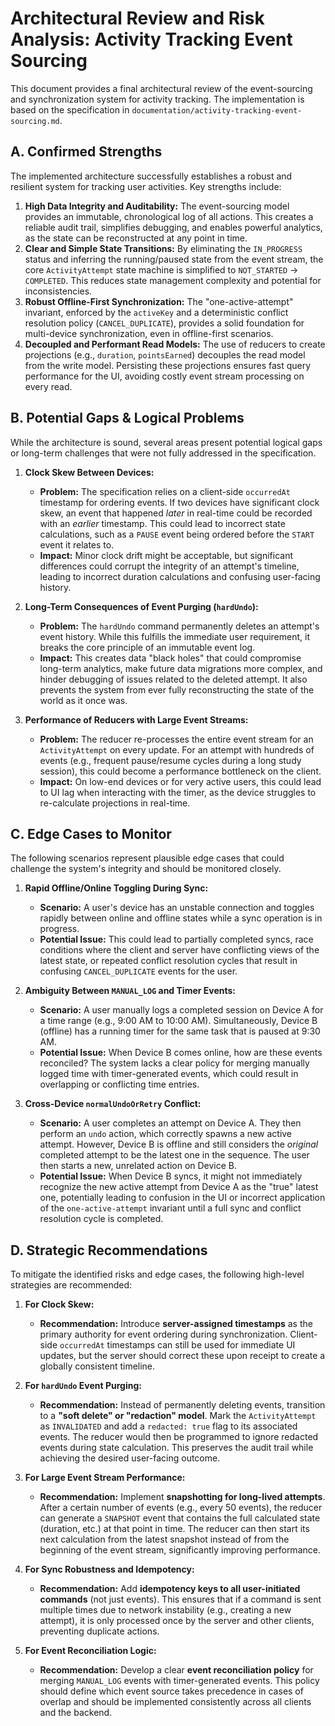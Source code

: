 # Architectural Review and Risk Analysis: Activity Tracking Event Sourcing

This document provides a final architectural review of the event-sourcing and synchronization system for activity tracking. The implementation is based on the specification in `documentation/activity-tracking-event-sourcing.md`.

## A. Confirmed Strengths

The implemented architecture successfully establishes a robust and resilient system for tracking user activities. Key strengths include:

1.  **High Data Integrity and Auditability:** The event-sourcing model provides an immutable, chronological log of all actions. This creates a reliable audit trail, simplifies debugging, and enables powerful analytics, as the state can be reconstructed at any point in time.
2.  **Clear and Simple State Transitions:** By eliminating the `IN_PROGRESS` status and inferring the running/paused state from the event stream, the core `ActivityAttempt` state machine is simplified to `NOT_STARTED` -> `COMPLETED`. This reduces state management complexity and potential for inconsistencies.
3.  **Robust Offline-First Synchronization:** The "one-active-attempt" invariant, enforced by the `activeKey` and a deterministic conflict resolution policy (`CANCEL_DUPLICATE`), provides a solid foundation for multi-device synchronization, even in offline-first scenarios.
4.  **Decoupled and Performant Read Models:** The use of reducers to create projections (e.g., `duration`, `pointsEarned`) decouples the read model from the write model. Persisting these projections ensures fast query performance for the UI, avoiding costly event stream processing on every read.

## B. Potential Gaps & Logical Problems

While the architecture is sound, several areas present potential logical gaps or long-term challenges that were not fully addressed in the specification.

1.  **Clock Skew Between Devices:**
    *   **Problem:** The specification relies on a client-side `occurredAt` timestamp for ordering events. If two devices have significant clock skew, an event that happened *later* in real-time could be recorded with an *earlier* timestamp. This could lead to incorrect state calculations, such as a `PAUSE` event being ordered before the `START` event it relates to.
    *   **Impact:** Minor clock drift might be acceptable, but significant differences could corrupt the integrity of an attempt's timeline, leading to incorrect duration calculations and confusing user-facing history.

2.  **Long-Term Consequences of Event Purging (`hardUndo`):**
    *   **Problem:** The `hardUndo` command permanently deletes an attempt's event history. While this fulfills the immediate user requirement, it breaks the core principle of an immutable event log.
    *   **Impact:** This creates data "black holes" that could compromise long-term analytics, make future data migrations more complex, and hinder debugging of issues related to the deleted attempt. It also prevents the system from ever fully reconstructing the state of the world as it once was.

3.  **Performance of Reducers with Large Event Streams:**
    *   **Problem:** The reducer re-processes the entire event stream for an `ActivityAttempt` on every update. For an attempt with hundreds of events (e.g., frequent pause/resume cycles during a long study session), this could become a performance bottleneck on the client.
    *   **Impact:** On low-end devices or for very active users, this could lead to UI lag when interacting with the timer, as the device struggles to re-calculate projections in real-time.

## C. Edge Cases to Monitor

The following scenarios represent plausible edge cases that could challenge the system's integrity and should be monitored closely.

1.  **Rapid Offline/Online Toggling During Sync:**
    *   **Scenario:** A user's device has an unstable connection and toggles rapidly between online and offline states while a sync operation is in progress.
    *   **Potential Issue:** This could lead to partially completed syncs, race conditions where the client and server have conflicting views of the latest state, or repeated conflict resolution cycles that result in confusing `CANCEL_DUPLICATE` events for the user.

2.  **Ambiguity Between `MANUAL_LOG` and Timer Events:**
    *   **Scenario:** A user manually logs a completed session on Device A for a time range (e.g., 9:00 AM to 10:00 AM). Simultaneously, Device B (offline) has a running timer for the same task that is paused at 9:30 AM.
    *   **Potential Issue:** When Device B comes online, how are these events reconciled? The system lacks a clear policy for merging manually logged time with timer-generated events, which could result in overlapping or conflicting time entries.

3.  **Cross-Device `normalUndoOrRetry` Conflict:**
    *   **Scenario:** A user completes an attempt on Device A. They then perform an `undo` action, which correctly spawns a new active attempt. However, Device B is offline and still considers the *original* completed attempt to be the latest one in the sequence. The user then starts a new, unrelated action on Device B.
    *   **Potential Issue:** When Device B syncs, it might not immediately recognize the new active attempt from Device A as the "true" latest one, potentially leading to confusion in the UI or incorrect application of the `one-active-attempt` invariant until a full sync and conflict resolution cycle is completed.

## D. Strategic Recommendations

To mitigate the identified risks and edge cases, the following high-level strategies are recommended:

1.  **For Clock Skew:**
    *   **Recommendation:** Introduce **server-assigned timestamps** as the primary authority for event ordering during synchronization. Client-side `occurredAt` timestamps can still be used for immediate UI updates, but the server should correct these upon receipt to create a globally consistent timeline.

2.  **For `hardUndo` Event Purging:**
    *   **Recommendation:** Instead of permanently deleting events, transition to a **"soft delete" or "redaction" model**. Mark the `ActivityAttempt` as `INVALIDATED` and add a `redacted: true` flag to its associated events. The reducer would then be programmed to ignore redacted events during state calculation. This preserves the audit trail while achieving the desired user-facing outcome.

3.  **For Large Event Stream Performance:**
    *   **Recommendation:** Implement **snapshotting for long-lived attempts**. After a certain number of events (e.g., every 50 events), the reducer can generate a `SNAPSHOT` event that contains the full calculated state (duration, etc.) at that point in time. The reducer can then start its next calculation from the latest snapshot instead of from the beginning of the event stream, significantly improving performance.

4.  **For Sync Robustness and Idempotency:**
    *   **Recommendation:** Add **idempotency keys to all user-initiated commands** (not just events). This ensures that if a command is sent multiple times due to network instability (e.g., creating a new attempt), it is only processed once by the server and other clients, preventing duplicate actions.

5.  **For Event Reconciliation Logic:**
    *   **Recommendation:** Develop a clear **event reconciliation policy** for merging `MANUAL_LOG` events with timer-generated events. This policy should define which event source takes precedence in cases of overlap and should be implemented consistently across all clients and the backend.